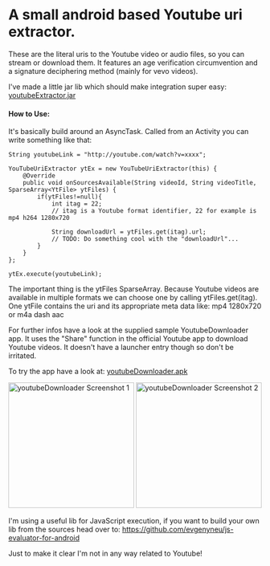 A small android based Youtube uri extractor.
=======================================================

These are the literal uris to the Youtube video or audio files, so you can stream or download them.
It features an age verification circumvention and a signature deciphering method (mainly for vevo videos).

I've made a little jar lib which should make integration super easy: [youtubeExtractor.jar](https://github.com/HaarigerHarald/android-youtubeExtractor/raw/master/bin/youtubeExtractor.jar)

#### How to Use:

It's basically build around an AsyncTask. Called from an Activity you can write something like that:
	
    String youtubeLink = "http://youtube.com/watch?v=xxxx";
    
    YouTubeUriExtractor ytEx = new YouTubeUriExtractor(this) {
        @Override
        public void onSourcesAvailable(String videoId, String videoTitle, SparseArray<YtFile> ytFiles) {
            if(ytFiles!=null){
                int itag = 22;
                // itag is a Youtube format identifier, 22 for example is mp4 h264 1280x720
                
                String downloadUrl = ytFiles.get(itag).url;
                // TODO: Do something cool with the "downloadUrl"...
            }
        }
    };
    
    ytEx.execute(youtubeLink);

The important thing is the ytFiles SparseArray. Because Youtube videos are available in multiple formats we can choose one by
calling ytFiles.get(itag). One ytFile contains the uri and its appropriate meta data like: mp4 1280x720 or m4a dash aac

For further infos have a look at the supplied sample YoutubeDownloader app. It uses the "Share" function in the official Youtube
app to download Youtube videos. It doesn't have a launcher entry though so don't be irritated.

To try the app have a look at: [youtubeDownloader.apk](https://github.com/HaarigerHarald/android-youtubeExtractor/raw/master/bin/youtubeDownloader.apk)

<img src='https://github.com/HaarigerHarald/android-youtubeExtractor/raw/master/Screenshot_2014-09-30-21-12-16.png' width='250' alt='youtubeDownloader Screenshot 1'>

<img src='https://github.com/HaarigerHarald/android-youtubeExtractor/raw/master/Screenshot_2014-09-30-21-12-34.png' width='250' alt='youtubeDownloader Screenshot 2'>

I'm using a useful lib for JavaScript execution, if you want to build your own lib from the sources head 
over to: https://github.com/evgenyneu/js-evaluator-for-android

Just to make it clear I'm not in any way related to Youtube!

	
	
